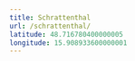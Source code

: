 ```yaml
---
title: Schrattenthal
url: /schrattenthal/
latitude: 48.716780400000005
longitude: 15.908933600000001
---
```

